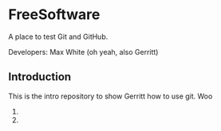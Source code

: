 # FreeSoftware
A place to test Git and GitHub. 

Developers: Max White (oh yeah, also Gerritt)

## Introduction

This is the intro repository to show Gerritt how to use git. Woo

1. 
2. 

